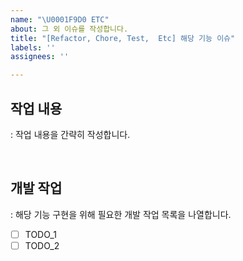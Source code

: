 ```yaml
---
name: "\U0001F9D0 ETC"
about: 그 외 이슈를 작성합니다.
title: "[Refactor, Chore, Test,  Etc] 해당 기능 이슈"
labels: ''
assignees: ''

---
```


## 작업 내용
: 작업 내용을 간략히 작성합니다.

<br>

## 개발 작업
: 해당 기능 구현을 위해 필요한 개발 작업 목록을 나열합니다.

- [ ] TODO_1
- [ ] TODO_2
